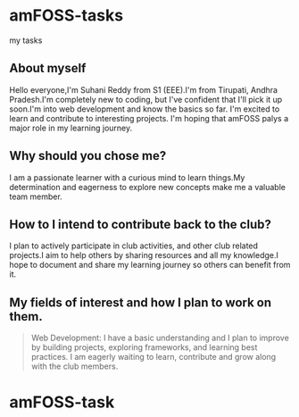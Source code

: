 # amFOSS-tasks
my tasks
## About myself
Hello everyone,I'm Suhani Reddy from S1 (EEE).I'm from Tirupati, Andhra Pradesh.I'm completely new to coding, but I've confident that I'll pick it up soon.I'm into web development and know the basics so far. I'm excited to learn and contribute to interesting projects. I'm hoping that amFOSS palys a major role in my learning journey.

## Why should you chose me?
I am a passionate learner with a curious mind to learn things.My determination and eagerness to explore new concepts make me a valuable team member.

## How to I intend to contribute back to the club?
I plan to actively participate in club activities, and other club related projects.I aim to help others by sharing resources and all my knowledge.I hope to document and share my learning journey so others can benefit from it.

## My fields of interest and how I plan to work on them.
>Web Development: I have a basic understanding and I plan to improve by building projects, exploring frameworks, and learning best practices.
I am eagerly waiting to learn, contribute and grow along with the club members.
# amFOSS-task
